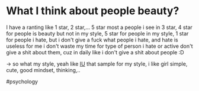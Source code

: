 # What I think about people beauty?

I have a ranting like 1 star, 2 star,... 5 star most a people i see in 3 star, 4 star for people is beauty but not in my style, 5 star for people in my style, 1 star for people i hate, but i don't give a fuck what people i hate, and hate is useless for me i don't waste my time for type of person i hate or active don't give a shit about them, cuz in daily like i don't give a shit about people :D

→ so what my style, yeah like [IU](IU.md) that sample for my style, i like girl simple, cute, good mindset, thinking,..

#psychology 